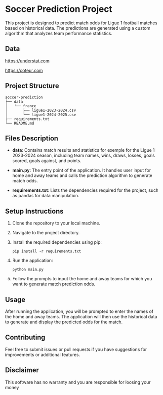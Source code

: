 # Soccer Prediction Project

This project is designed to predict match odds for Ligue 1 football matches based on historical data. The predictions are generated using a custom algorithm that analyzes team performance statistics.

## Data

https://understat.com

https://coteur.com

## Project Structure

```
soccer-prediction
├── data
│   └── france
│       ├── ligue1-2023-2024.csv
│       └── ligue1-2024-2025.csv
├── requirements.txt
└── README.md
```

## Files Description

- **data**: Contains match results and statistics for exemple for the Ligue 1 2023-2024 season, including team names, wins, draws, losses, goals scored, goals against, and points.

- **main.py**: The entry point of the application. It handles user input for home and away teams and calls the prediction algorithm to generate match odds.

- **requirements.txt**: Lists the dependencies required for the project, such as pandas for data manipulation.

## Setup Instructions

1. Clone the repository to your local machine.
2. Navigate to the project directory.
3. Install the required dependencies using pip:

   ```
   pip install -r requirements.txt
   ```

4. Run the application:

   ```
   python main.py
   ```

5. Follow the prompts to input the home and away teams for which you want to generate match prediction odds.

## Usage

After running the application, you will be prompted to enter the names of the home and away teams. The application will then use the historical data to generate and display the predicted odds for the match.

## Contributing

Feel free to submit issues or pull requests if you have suggestions for improvements or additional features.

## Disclaimer

This software has no warranty and you are responsible for loosing your money
